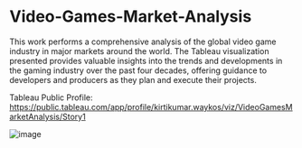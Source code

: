 # Video-Games-Market-Analysis
This work performs a comprehensive analysis of the global video game industry in major markets around the world. The Tableau visualization presented provides valuable insights into the trends and developments in the gaming industry over the past four decades, offering guidance to developers and producers as they plan and execute their projects.

Tableau Public Profile:
https://public.tableau.com/app/profile/kirtikumar.waykos/viz/VideoGamesMarketAnalysis/Story1



![image](https://user-images.githubusercontent.com/68120874/216740952-f5f501db-1357-462c-83bf-cc7f1deabf87.png)



